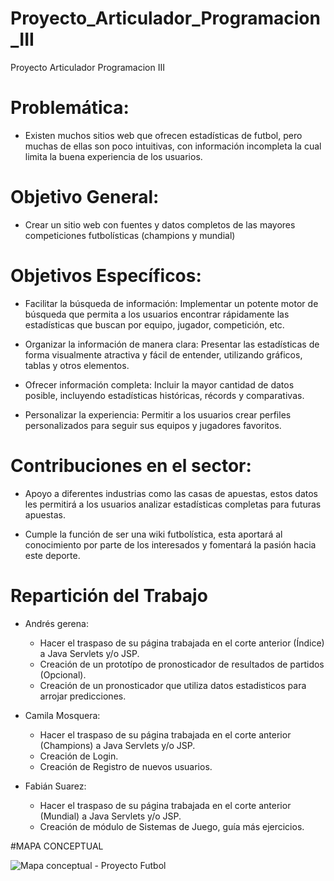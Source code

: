 # Proyecto_Articulador_Programacion_III

Proyecto Articulador Programacion III


# Problemática: 
		
- Existen muchos sitios web que ofrecen estadísticas de futbol, pero muchas de ellas son poco intuitivas, con información incompleta la cual limita la buena experiencia de los usuarios.

# Objetivo General:
		
- Crear un sitio web con fuentes y datos completos de las mayores competiciones futbolísticas (champions y mundial)


# Objetivos Específicos:
		
* Facilitar la búsqueda de información: Implementar un potente motor de búsqueda que permita a los usuarios encontrar rápidamente las estadísticas que buscan por equipo, jugador, competición, etc.
			
* Organizar la información de manera clara: Presentar las estadísticas de forma visualmente atractiva y fácil de entender, utilizando gráficos, tablas y otros elementos.
			
* Ofrecer información completa: Incluir la mayor cantidad de datos posible, incluyendo estadísticas históricas, récords y comparativas.
			
* Personalizar la experiencia: Permitir a los usuarios crear perfiles personalizados para seguir sus equipos y jugadores favoritos.

# Contribuciones en el sector:
		
- Apoyo a diferentes industrias como las casas de apuestas, estos datos les permitirá a los usuarios analizar estadísticas completas para futuras apuestas.
			
- Cumple la función de ser una wiki futbolística, esta aportará al conocimiento por parte de los interesados y fomentará la pasión hacia este deporte.
	
# Repartición del Trabajo

- Andrés gerena: 
	- Hacer el traspaso de su página trabajada en el corte anterior (Índice) a Java Servlets y/o JSP.
   	- Creación de un prototípo de pronosticador de resultados de partidos (Opcional).
   	- Creación de un pronosticador que utiliza datos estadisticos para arrojar predicciones.


- Camila Mosquera: 
	- Hacer el traspaso de su página trabajada en el corte anterior (Champions) a Java Servlets y/o JSP.
 	- Creación de Login.
  	- Creación de Registro de nuevos usuarios.	 	


- Fabián Suarez:
	- Hacer el traspaso de su página trabajada en el corte anterior (Mundial) a Java Servlets y/o JSP.
   	- Creación de módulo de Sistemas de Juego, guía más ejercicios.


#MAPA CONCEPTUAL

![Mapa conceptual - Proyecto Futbol](https://github.com/FabianSuarez29/Proyecto_Articulador_Programacion_III/assets/162645405/8dcdff61-2054-447c-a2fc-2d9abb1c9f8f)
